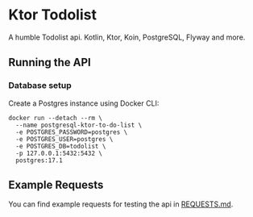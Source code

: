 # Ktor Todolist
A humble Todolist api. Kotlin, Ktor, Koin, PostgreSQL, Flyway and more.

## Running the API

### Database setup
Create a Postgres instance using Docker CLI:
```shell
docker run --detach --rm \
  --name postgresql-ktor-to-do-list \
  -e POSTGRES_PASSWORD=postgres \
  -e POSTGRES_USER=postgres \
  -e POSTGRES_DB=todolist \
  -p 127.0.0.1:5432:5432 \
  postgres:17.1
```

## Example Requests
You can find example requests for testing the api in [REQUESTS.md](REQUESTS.md).
